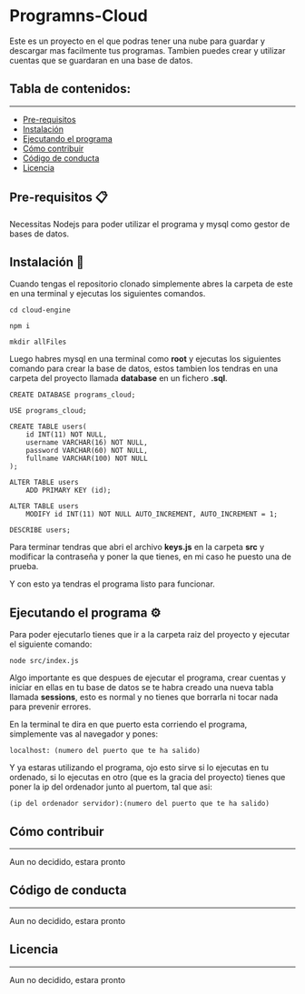 # Programns-Cloud

Este es un proyecto en el que podras tener una nube para guardar y descargar mas facilmente tus programas. Tambien puedes crear y utilizar cuentas que se guardaran en una base de datos.
## Tabla de contenidos:
---

- [Pre-requisitos](#pre-requisitos)
- [Instalación](#instalación)
- [Ejecutando el programa](#ejecutando-el-programa)
- [Cómo contribuir](#cómo-contribuir)
- [Código de conducta](#código-de-conducta)
- [Licencia](#licencia)

## Pre-requisitos 📋

Necessitas Nodejs para poder utilizar el programa y mysql como gestor de bases de datos.

## Instalación 🔧

Cuando tengas el repositorio clonado simplemente abres la carpeta de este en una terminal y ejecutas los siguientes comandos.

```
cd cloud-engine

npm i

mkdir allFiles
```

Luego habres mysql en una terminal como **root** y ejecutas los siguientes comando para crear la base de datos, estos tambien los tendras en una carpeta del proyecto llamada **database** en un fichero **.sql**.

```
CREATE DATABASE programs_cloud;

USE programs_cloud;

CREATE TABLE users(
    id INT(11) NOT NULL,
    username VARCHAR(16) NOT NULL,
    password VARCHAR(60) NOT NULL,
    fullname VARCHAR(100) NOT NULL
);

ALTER TABLE users
    ADD PRIMARY KEY (id);

ALTER TABLE users
    MODIFY id INT(11) NOT NULL AUTO_INCREMENT, AUTO_INCREMENT = 1;
    
DESCRIBE users;
```

Para terminar tendras que abri el archivo **keys.js** en la carpeta **src** y modificar la contraseña y poner la que tienes, en mi caso he puesto una de prueba.

Y con esto ya tendras el programa listo para funcionar.

## Ejecutando el programa ⚙️

Para poder ejecutarlo tienes que ir a la carpeta raiz del proyecto y ejecutar el siguiente comando:

```
node src/index.js
```

Algo importante es que despues de ejecutar el programa, crear cuentas y iniciar en ellas en tu base de datos se te habra creado una nueva tabla llamada **sessions**, esto es normal y no tienes que borrarla ni tocar nada para prevenir errores.

En la terminal te dira en que puerto esta corriendo el programa, simplemente vas al navegador y pones:

```
localhost: (numero del puerto que te ha salido)
```

Y ya estaras utilizando el programa, ojo esto sirve si lo ejecutas en tu ordenado, si lo ejecutas en otro (que es la gracia del proyecto) tienes que poner la ip del ordenador junto al puertom, tal que asi:

```
(ip del ordenador servidor):(numero del puerto que te ha salido)
```

## Cómo contribuir
---
Aun no decidido, estara pronto

## Código de conducta 
---
Aun no decidido, estara pronto

## Licencia 
---
Aun no decidido, estara pronto
